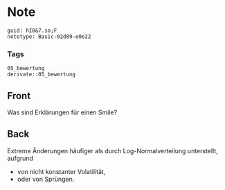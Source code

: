 # Note
```
guid: hI0&7.so;F
notetype: Basic-02d89-e0e22
```

### Tags
```
05_bewertung
derivate::05_bewertung
```

## Front
Was sind Erklärungen für einen Smile?

## Back
Extreme Änderungen häufiger als durch Log-Normalverteilung
unterstellt, aufgrund
<ul>
  <li>von nicht konstanter Volatilität,
  <li>oder von Sprüngen.
</ul>
